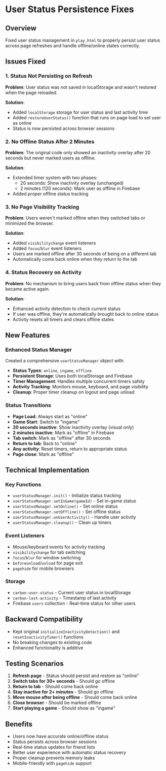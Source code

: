 # User Status Persistence Fixes

## Overview
Fixed user status management in `play.html` to properly persist user status across page refreshes and handle offline/online states correctly.

## Issues Fixed

### 1. Status Not Persisting on Refresh
**Problem**: User status was not saved in localStorage and wasn't restored when the page reloaded.

**Solution**: 
- Added `localStorage` storage for user status and last activity time
- Added `restoreUserStatus()` function that runs on page load to set user as online
- Status is now persisted across browser sessions

### 2. No Offline Status After 2 Minutes
**Problem**: The original code only showed an inactivity overlay after 20 seconds but never marked users as offline.

**Solution**:
- Extended timer system with two phases:
  - 20 seconds: Show inactivity overlay (unchanged)
  - 2 minutes (120 seconds): Mark user as offline in Firebase
- Added proper offline status tracking

### 3. No Page Visibility Tracking
**Problem**: Users weren't marked offline when they switched tabs or minimized the browser.

**Solution**:
- Added `visibilitychange` event listeners
- Added `focus`/`blur` event listeners
- Users are marked offline after 30 seconds of being on a different tab
- Automatically come back online when they return to the tab

### 4. Status Recovery on Activity
**Problem**: No mechanism to bring users back from offline status when they became active again.

**Solution**:
- Enhanced activity detection to check current status
- If user was offline, they're automatically brought back to online status
- Activity resets all timers and clears offline states

## New Features

### Enhanced Status Manager
Created a comprehensive `userStatusManager` object with:

- **Status Types**: `online`, `ingame`, `offline`
- **Persistent Storage**: Uses both localStorage and Firebase
- **Timer Management**: Handles multiple concurrent timers safely
- **Activity Tracking**: Monitors mouse, keyboard, and page visibility
- **Cleanup**: Proper timer cleanup on logout and page unload

### Status Transitions
- **Page Load**: Always start as "online"
- **Game Start**: Switch to "ingame" 
- **20 seconds inactive**: Show inactivity overlay (visual only)
- **2 minutes inactive**: Mark as "offline" in Firebase
- **Tab switch**: Mark as "offline" after 30 seconds
- **Return to tab**: Back to "online"
- **Any activity**: Reset timers, return to appropriate status
- **Page close**: Mark as "offline"

## Technical Implementation

### Key Functions
- `userStatusManager.init()` - Initialize status tracking
- `userStatusManager.setInGame(gameId)` - Set in-game status
- `userStatusManager.setOnline()` - Set online status  
- `userStatusManager.setOffline()` - Set offline status
- `userStatusManager.onUserActivity()` - Handle user activity
- `userStatusManager.cleanup()` - Clean up timers

### Event Listeners
- Mouse/keyboard events for activity tracking
- `visibilitychange` for tab switching
- `focus`/`blur` for window switching
- `beforeunload`/`unload` for page exit
- `pagehide` for mobile browsers

### Storage
- `carbon-user-status` - Current user status in localStorage
- `carbon-last-activity` - Timestamp of last activity
- Firebase `users` collection - Real-time status for other users

## Backward Compatibility
- Kept original `initializeInactivityDetection()` and `resetInactivityTimer()` functions
- No breaking changes to existing code
- Enhanced functionality is additive

## Testing Scenarios
1. **Refresh page** - Status should persist and restore as "online"
2. **Switch tabs for 30+ seconds** - Should go offline
3. **Return to tab** - Should come back online
4. **Stay inactive for 2+ minutes** - Should go offline
5. **Move mouse after being offline** - Should come back online
6. **Close browser** - Should be marked offline
7. **Start playing a game** - Should show as "ingame"

## Benefits
- Users now have accurate online/offline status
- Status persists across browser sessions
- Real-time status updates for friend lists
- Better user experience with automatic status recovery
- Proper cleanup prevents memory leaks
- Mobile-friendly with `pagehide` support